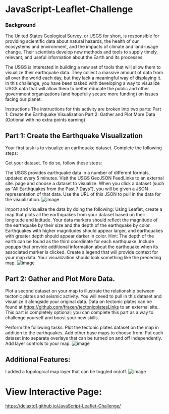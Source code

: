 # JavaScript-Leaflet-Challenge
### Background 
The United States Geological Survey, or USGS for short, is responsible for providing scientific data about natural hazards, the health of our ecosystems and environment, and the impacts of climate and land-usage change. Their scientists develop new methods and tools to supply timely, relevant, and useful information about the Earth and its processes.

The USGS is interested in building a new set of tools that will allow them to visualize their earthquake data. They collect a massive amount of data from all over the world each day, but they lack a meaningful way of displaying it. In this challenge, you have been tasked with developing a way to visualize USGS data that will allow them to better educate the public and other government organizations (and hopefully secure more funding) on issues facing our planet.

Instructions The instructions for this activity are broken into two parts: Part 1: Create the Earthquake Visualization Part 2: Gather and Plot More Data (Optional with no extra points earning)

## Part 1: Create the Earthquake Visualization

Your first task is to visualize an earthquake dataset. Complete the following steps:

Get your dataset. To do so, follow these steps:

The USGS provides earthquake data in a number of different formats, updated every 5 minutes. Visit the USGS GeoJSON FeedLinks to an external site. page and choose a dataset to visualize. When you click a dataset (such as "All Earthquakes from the Past 7 Days"), you will be given a JSON representation of that data. Use the URL of this JSON to pull in the data for the visualization. 
![image](https://github.com/dclaxto1/JavaScript-Leaflet-Challenge/assets/128431134/04329be3-5208-4377-8e0e-331f427c95ef)

Import and visualize the data by doing the following: Using Leaflet, create a map that plots all the earthquakes from your dataset based on their longitude and latitude. Your data markers should reflect the magnitude of the earthquake by their size and the depth of the earthquake by color. Earthquakes with higher magnitudes should appear larger, and earthquakes with greater depth should appear darker in color. Hint: The depth of the earth can be found as the third coordinate for each earthquake. Include popups that provide additional information about the earthquake when its associated marker is clicked. Create a legend that will provide context for your map data. Your visualization should look something like the preceding map.
![image](https://github.com/dclaxto1/JavaScript-Leaflet-Challenge/assets/128431134/64024f9b-4250-48c2-bf9e-2ef20d7498a8)


## Part 2: Gather and Plot More Data.
Plot a second dataset on your map to illustrate the relationship between tectonic plates and seismic activity. You will need to pull in this dataset and visualize it alongside your original data. Data on tectonic plates can be found at https://github.com/fraxen/tectonicplatesLinks to an external site.. This part is completely optional; you can complete this part as a way to challenge yourself and boost your new skills.

Perform the following tasks: Plot the tectonic plates dataset on the map in addition to the earthquakes. Add other base maps to choose from. Put each dataset into separate overlays that can be turned on and off independently. Add layer controls to your map.
![image](https://github.com/dclaxto1/JavaScript-Leaflet-Challenge/assets/128431134/d0a52c0a-d963-4aba-8224-befc54be57e2)

## Additional Features: 
I added a topological map layer that can be toggled on/off.
![image](https://github.com/dclaxto1/JavaScript-Leaflet-Challenge/assets/128431134/dbea2318-32be-47e8-9fa3-a87bbaa25e59)


# View Interactive Page:
https://dclaxto1.github.io/JavaScript-Leaflet-Challenge/
